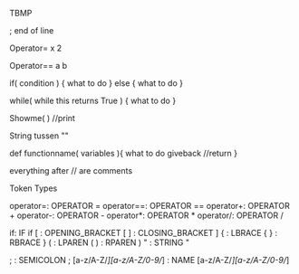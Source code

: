TBMP

; end of line

Operator= x 2

Operator== a b

if( condition ) { what to do } 
else { what to do }

while( while this returns True ) { what to do }

Showme(  )  //print

String tussen ""

def functionname( variables ){
    what to do
    giveback <what to return>  //return 
}

everything after // are comments


Token Types

operator=: OPERATOR =
operator==: OPERATOR ==
operator+: OPERATOR +
operator-: OPERATOR -
operator*: OPERATOR *
operator/: OPERATOR /

if: IF if
[ : OPENING_BRACKET [
] : CLOSING_BRACKET ]
{ : LBRACE {
} : RBRACE }
( : LPAREN (
) : RPAREN )
" : STRING "



; : SEMICOLON ;
[a-z/A-Z/_][a-z/A-Z/0-9/_] : NAME [a-z/A-Z/_][a-z/A-Z/0-9/_]